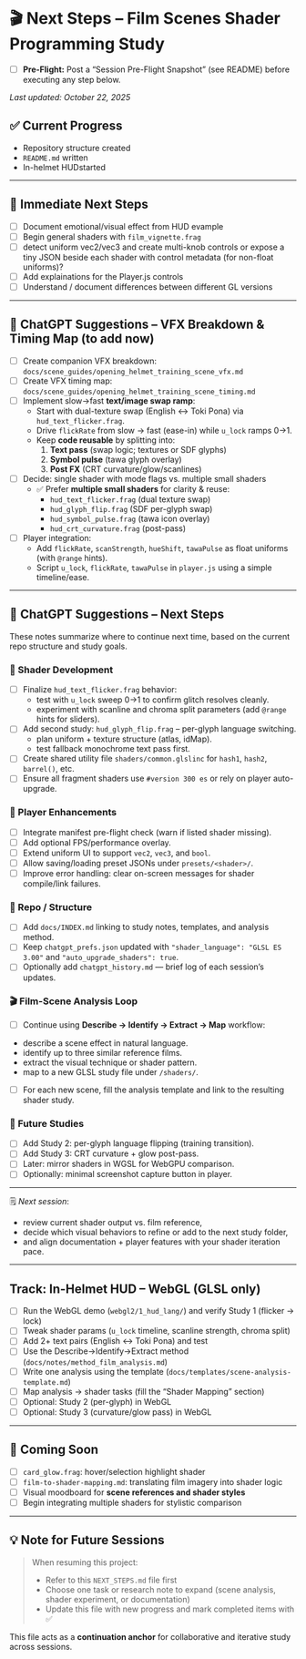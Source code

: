 # 🎬 Next Steps – Film Scenes Shader Programming Study

- [ ] **Pre-Flight:** Post a “Session Pre-Flight Snapshot” (see README) before executing any step below.

_Last updated: October 22, 2025_

## ✅ Current Progress
- Repository structure created  
- `README.md` written 
- In-helmet HUDstarted  

---

## 🧭 Immediate Next Steps
- [ ] Document emotional/visual effect from HUD evample  
- [ ] Begin general shaders with `film_vignette.frag`
- [ ] detect uniform vec2/vec3 and create multi-knob controls or expose a tiny JSON beside each shader with control metadata (for non-float uniforms)?
- [ ] Add explainations for the Player.js controls
- [ ] Understand / document differences between different GL versions

---

## 💬 ChatGPT Suggestions – VFX Breakdown & Timing Map (to add now)

- [ ] Create companion VFX breakdown: `docs/scene_guides/opening_helmet_training_scene_vfx.md`
- [ ] Create VFX timing map: `docs/scene_guides/opening_helmet_training_scene_timing.md`
- [ ] Implement slow→fast **text/image swap ramp**:
  - Start with dual-texture swap (English ↔ Toki Pona) via `hud_text_flicker.frag`.
  - Drive `flickRate` from slow → fast (ease-in) while `u_lock` ramps 0→1.
  - Keep **code reusable** by splitting into:
    1) **Text pass** (swap logic; textures or SDF glyphs)
    2) **Symbol pulse** (tawa glyph overlay)
    3) **Post FX** (CRT curvature/glow/scanlines)
- [ ] Decide: single shader with mode flags vs. multiple small shaders
  - ✅ Prefer **multiple small shaders** for clarity & reuse:
    - `hud_text_flicker.frag` (dual texture swap)
    - `hud_glyph_flip.frag` (SDF per-glyph swap)
    - `hud_symbol_pulse.frag` (tawa icon overlay)
    - `hud_crt_curvature.frag` (post-pass)
- [ ] Player integration:
  - Add `flickRate`, `scanStrength`, `hueShift`, `tawaPulse` as float uniforms (with `@range` hints).
  - Script `u_lock`, `flickRate`, `tawaPulse` in `player.js` using a simple timeline/ease.


---
## 💬 ChatGPT Suggestions – Next Steps

These notes summarize where to continue next time, based on the current repo structure and study goals.

### 🎨 Shader Development
- [ ] Finalize `hud_text_flicker.frag` behavior:
  - test with `u_lock` sweep 0→1 to confirm glitch resolves cleanly.
  - experiment with scanline and chroma split parameters (add `@range` hints for sliders).
- [ ] Add second study: `hud_glyph_flip.frag` – per-glyph language switching.
  - plan uniform + texture structure (atlas, idMap).
  - test fallback monochrome text pass first.
- [ ] Create shared utility file `shaders/common.glslinc` for `hash1`, `hash2`, `barrel()`, etc.
- [ ] Ensure all fragment shaders use `#version 300 es` or rely on player auto-upgrade.

### 🧩 Player Enhancements
- [ ] Integrate manifest pre-flight check (warn if listed shader missing).
- [ ] Add optional FPS/performance overlay.
- [ ] Extend uniform UI to support `vec2`, `vec3`, and `bool`.
- [ ] Allow saving/loading preset JSONs under `presets/<shader>/`.
- [ ] Improve error handling: clear on-screen messages for shader compile/link failures.

### 📁 Repo / Structure
- [ ] Add `docs/INDEX.md` linking to study notes, templates, and analysis method.
- [ ] Keep `chatgpt_prefs.json` updated with `"shader_language": "GLSL ES 3.00"` and `"auto_upgrade_shaders": true`.
- [ ] Optionally add `chatgpt_history.md` — brief log of each session’s updates.

### 🎬 Film-Scene Analysis Loop
- [ ] Continue using **Describe → Identify → Extract → Map** workflow:
- describe a scene effect in natural language.
- identify up to three similar reference films.
- extract the visual technique or shader pattern.
- map to a new GLSL study file under `/shaders/`.
- [ ] For each new scene, fill the analysis template and link to the resulting shader study.

### 🚀 Future Studies
- [ ] Add Study 2: per-glyph language flipping (training transition).
- [ ] Add Study 3: CRT curvature + glow post-pass.
- [ ] Later: mirror shaders in WGSL for WebGPU comparison.
- [ ] Optionally: minimal screenshot capture button in player.

---

🗒️ *Next session*:  
- review current shader output vs. film reference,  
- decide which visual behaviors to refine or add to the next study folder,  
- and align documentation + player features with your shader iteration pace.


---
## Track: In-Helmet HUD – WebGL (GLSL only)

- [ ] Run the WebGL demo (`webgl2/1_hud_lang/`) and verify Study 1 (flicker → lock)
- [ ] Tweak shader params (`u_lock` timeline, scanline strength, chroma split)
- [ ] Add 2+ text pairs (English ↔ Toki Pona) and test
- [ ] Use the Describe→Identify→Extract method (`docs/notes/method_film_analysis.md`)
- [ ] Write one analysis using the template (`docs/templates/scene-analysis-template.md`)
- [ ] Map analysis → shader tasks (fill the “Shader Mapping” section)
- [ ] Optional: Study 2 (per-glyph) in WebGL
- [ ] Optional: Study 3 (curvature/glow pass) in WebGL

---

## 🧪 Coming Soon
- [ ] `card_glow.frag`: hover/selection highlight shader  
- [ ] `film-to-shader-mapping.md`: translating film imagery into shader logic  
- [ ] Visual moodboard for **scene references and shader styles**  
- [ ] Begin integrating multiple shaders for stylistic comparison  

---

## 💡 Note for Future Sessions

> When resuming this project:  
> - Refer to this `NEXT_STEPS.md` file first  
> - Choose one task or research note to expand (scene analysis, shader experiment, or documentation)  
> - Update this file with new progress and mark completed items with ✅  

This file acts as a **continuation anchor** for collaborative and iterative study across sessions.  
